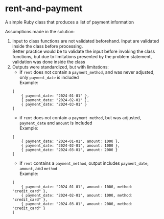 # rent-and-payment
A simple Ruby class that produces a list of payment information

Assumptions made in the solution:
1. Input to class functions are not validated beforehand. Input are validated inside the class before processing.\
Better practice would be to validate the input before invoking the class functions, but due to limitations presented by the problem statement, validation was done inside the class
2. Outputs were standardized, but with limitations:
    - if `rent` does not contain a `payment_method`, and was never adjusted, only `payment_date` is included\
    Example:
    ```
    [
        { payment_date: "2024-01-01" },
        { payment_date: "2024-02-01" },
        { payment_date: "2024-03-01" }
    ]
    ```
    - if `rent` does not contain a `payment_method`, but was adjusted, `payment_date` and `amount` is included\
    Example:
    ```
    [
        { payment_date: "2024-01-01", amount: 1000 },
        { payment_date: "2024-02-01", amount: 1000 },
        { payment_date: "2024-03-01", amount: 2000 }
    ]
    ```
    - if `rent` contains a `payment_method`, output includes `payment_date`, `amount`, and `method`\
    Example:
    ```
    [
        { payment_date: "2024-01-01", amount: 1000, method: "credit_card" },
        { payment_date: "2024-02-01", amount: 1000, method: "credit_card" },
        { payment_date: "2024-03-01", amount: 2000, method: "credit_card" }
    ]
    ```
